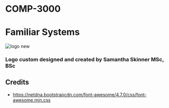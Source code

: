 # COMP-3000
# Familiar Systems
 ![logo new](https://user-images.githubusercontent.com/44809906/165976920-ea7a2778-9346-4bd1-bb10-89e46d5d5b80.png)
### Logo custom designed and created by Samantha Skinner MSc, BSc


## Credits
- https://netdna.bootstrapcdn.com/font-awesome/4.7.0/css/font-awesome.min.css
